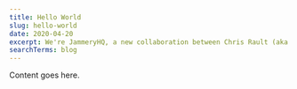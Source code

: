 ```yaml
---
title: Hello World
slug: hello-world
date: 2020-04-20
excerpt: We're JammeryHQ, a new collaboration between Chris Rault (aka SmokeyFro) and Travis Reynolds (aka Thetre97) to create premium resources for the JAMstack Community.
searchTerms: blog
---
```

Content goes here.
